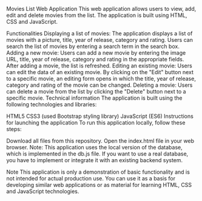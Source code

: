 Movies List Web Application
This web application allows users to view, add, edit and delete movies from the list. The application is built using HTML, CSS and JavaScript.

Functionalities
Displaying a list of movies: The application displays a list of movies with a picture, title, year of release, category and rating. 
Users can search the list of movies by entering a search term in the search box.
Adding a new movie: Users can add a new movie by entering the image URL, title, year of release, 
category and rating in the appropriate fields. After adding a movie, the list is refreshed.
Editing an existing movie: Users can edit the data of an existing movie. By clicking on the "Edit" 
button next to a specific movie, an editing form opens in which the title, year of release, category and rating of the movie can be changed.
Deleting a movie: Users can delete a movie from the list by clicking the "Delete" button next to a specific movie.
Technical information
The application is built using the following technologies and libraries:

HTML5
CSS3 (used Bootstrap styling library)
JavaScript (ES6)
Instructions for launching the application
To run this application locally, follow these steps:

Download all files from this repository.
Open the index.html file in your web browser.
Note: This application uses the local version of the database, which is implemented in the db.js file.
If you want to use a real database, you have to implement or integrate it with an existing backend system.

Note
This application is only a demonstration of basic functionality and is not intended for actual production use. 
You can use it as a basis for developing similar web applications or as material for learning HTML, CSS and JavaScript technologies.
